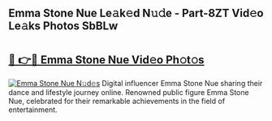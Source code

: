 ## Emma Stone Nue Le𝚊k𝚎d N𝚞𝚍e - Part-8ZT Vid𝚎o Le𝚊ks Photos SbBLw

# <h2><a href="http://fb5xk70.evod.top/?m=Emma+Stone+Nue">🔗 👉🔴 Emma Stone Nue Vid𝚎o Ph𝚘t𝚘s</a></h2>

[![Emma Stone Nue N𝚞d𝚎s](https://i.imgur.com/8V9OHl7.gif)](http://fb5xk70.evod.top/?m=Emma+Stone+Nue)
Digital influencer Emma Stone Nue sharing their dance and lifestyle journey online. Renowned public figure Emma Stone Nue, celebrated for their remarkable achievements in the field of entertainment. 
